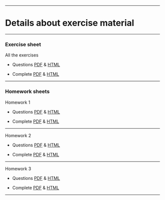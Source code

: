 <!-- -------------------------------------------------------------------------------- -->

<!-- Copyright 2023 Georgios Karagiannis -->

<!-- georgios.karagiannis@durham.ac.uk -->
<!-- Associate Professor -->
<!-- Department of Mathematical Sciences, Durham University, Durham,  UK  -->

<!-- This file is part of Machine_Learning_and_Neural_Networks_III_Epiphany_2023 -->
<!-- which is the material of the course -->
<!-- MATH4341: Spatio-Temporal Statistics -->
<!-- Epiphany term -->
<!-- taught by Georgios P. Katagiannis in the Department of Mathematical Sciences   -->
<!-- in the University of Durham  in Michaelmas term in 2023 -->

<!-- Spatio-Temporal_Statistics_Michaelmas_2023 is free software: -->
<!-- you can redistribute it and/or modify it-->
<!-- under the terms of the GNU General Public License as published by -->
<!-- the Free Software Foundation version 3 of the License. -->

<!-- Spatio-Temporal_Statistics_Michaelmas_2023 is distributed ->
<!-- in the hope that it will be useful, -->
<!-- but WITHOUT ANY WARRANTY; without even the implied warranty of -->
<!-- MERCHANTABILITY or FITNESS FOR A PARTICULAR PURPOSE.  See the -->
<!-- GNU General Public License for more details. -->

<!-- You should have received a copy of the GNU General Public License -->
<!-- along with Machine_Learning_and_Neural_Networks_III_Epiphany_2023 -->
<!-- If not, see <http://www.gnu.org/licenses/>. -->

<!-- -------------------------------------------------------------------------------- -->

------------------------------------------------------------------------

# Details about exercise material 

------------------------------------------------------------------------

### Exercise sheet

All the exercises  

+ Questions [PDF](https://github.com/georgios-stats/Spatio-Temporal_Statistics_Michaelmas_2023/blob/main/Exercises/Exercise_sheet_questions.pdf) & [HTML](https://htmlpreview.github.io/?https://github.com/georgios-stats/Spatio-Temporal_Statistics_Michaelmas_2023/blob/main/Exercises/Exercise_sheet_questions_xhtml/Exercise_sheet_questions.xhtml)  

+ Complete [PDF](https://github.com/georgios-stats/Spatio-Temporal_Statistics_Michaelmas_2023/blob/main/Exercises/Exercise_sheet_complete.pdf) & [HTML](https://htmlpreview.github.io/?https://github.com/georgios-stats/Spatio-Temporal_Statistics_Michaelmas_2023/blob/main/Exercises/Exercise_sheet_complete_xhtml/Exercise_sheet_complete.xhtml)  


------------------------------------------------------------------------


### Homework sheets

Homework 1  

+ Questions [PDF](https://github.com/georgios-stats/Spatio-Temporal_Statistics_Michaelmas_2023/blob/main/Exercises/Homework_1_questions.pdf) & [HTML](https://htmlpreview.github.io/?https://github.com/georgios-stats/Spatio-Temporal_Statistics_Michaelmas_2023/blob/main/Exercises/Homework_1_questions_xhtml/Homework_1_questions_xhtml)  

+ Complete [PDF](https://github.com/georgios-stats/Spatio-Temporal_Statistics_Michaelmas_2023/blob/main/Exercises/Homework_1_complete.pdf) & [HTML](https://htmlpreview.github.io/?https://github.com/georgios-stats/Spatio-Temporal_Statistics_Michaelmas_2023/blob/main/Exercises/Homework_1_complete_xhtml/Homework_1_complete.xhtml)   

------------------------------------------------------------------------

Homework 2  

+ Questions [PDF](https://github.com/georgios-stats/Spatio-Temporal_Statistics_Michaelmas_2023/blob/main/Exercises/Homework_2_questions.pdf) & [HTML](https://htmlpreview.github.io/?https://github.com/georgios-stats/Spatio-Temporal_Statistics_Michaelmas_2023/blob/main/Exercises/Homework_2_questions_xhtml/Homework_2_questions_xhtml)  

+ Complete [PDF](https://github.com/georgios-stats/Spatio-Temporal_Statistics_Michaelmas_2023/blob/main/Exercises/Homework_2_complete.pdf) & [HTML](https://htmlpreview.github.io/?https://github.com/georgios-stats/Spatio-Temporal_Statistics_Michaelmas_2023/blob/main/Exercises/Homework_2_complete_xhtml/Homework_2_complete.xhtml)   

------------------------------------------------------------------------

Homework 3  

+ Questions [PDF](https://github.com/georgios-stats/Spatio-Temporal_Statistics_Michaelmas_2023/blob/main/Exercises/Homework_3_questions.pdf) & [HTML](https://htmlpreview.github.io/?https://github.com/georgios-stats/Spatio-Temporal_Statistics_Michaelmas_2023/blob/main/Exercises/Homework_3_questions_xhtml/Homework_3_questions_xhtml)  

+ Complete [PDF](https://github.com/georgios-stats/Spatio-Temporal_Statistics_Michaelmas_2023/blob/main/Exercises/Homework_3_complete.pdf) & [HTML](https://htmlpreview.github.io/?https://github.com/georgios-stats/Spatio-Temporal_Statistics_Michaelmas_2023/blob/main/Exercises/Homework_3_complete_xhtml/Homework_3_complete.xhtml)   

------------------------------------------------------------------------



